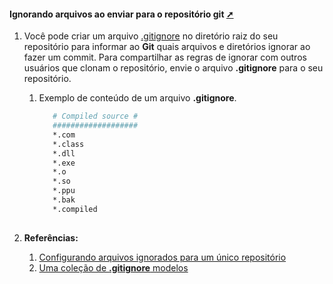 <!-- markdownlint-disable-next-line -->
<nav><div class="topnav" id="myTopnav"><div w3-include-html="/menu.inc"></div></div></nav>

<!-- markdownlint-disable-next-line -->
#### Ignorando arquivos ao enviar para o repositório git <a href="ignorando_arquivos_ao_enviar_para_o_repositorio_git.html" target="_blank" title="Pressione aqui para expandir este documento em nova aba." >  ➚ </a>

1. Você pode criar um arquivo [.gitignore](https://docs.github.com/en/get-started/getting-started-with-git/ignoring-files) no diretório raiz do seu repositório para informar ao **Git** quais arquivos e diretórios ignorar ao fazer um commit. Para compartilhar as regras de ignorar com outros usuários que clonam o repositório, envie o arquivo **.gitignore** para o seu repositório.
   1. Exemplo de conteúdo de um arquivo **.gitignore**.

      ```sh
         # Compiled source #
         ###################
         *.com
         *.class
         *.dll
         *.exe
         *.o
         *.so   
         *.ppu
         *.bak
         *.compiled
                     
      ```

1. **Referências:**
   1. [Configurando arquivos ignorados para um único repositório](https://docs.github.com/en/get-started/getting-started-with-git/ignoring-files)
   1. [Uma coleção de **.gitignore** modelos](https://github.com/github/gitignore)

<!-- markdownlint-disable-next-line -->
<script>  includeHTML(); </script>      
